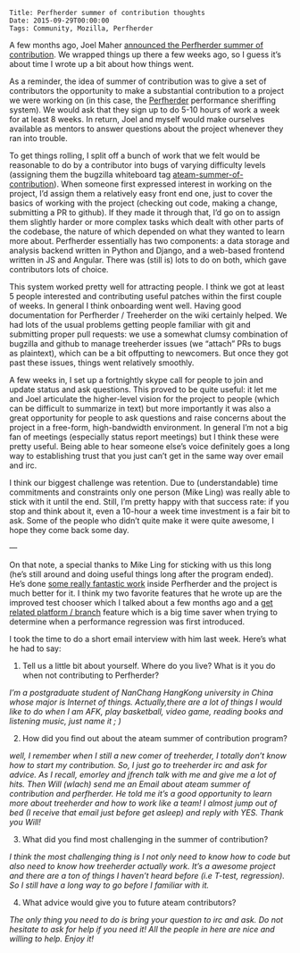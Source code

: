     Title: Perfherder summer of contribution thoughts
    Date: 2015-09-29T00:00:00
    Tags: Community, Mozilla, Perfherder


A few months ago, Joel Maher [announced the Perfherder summer of contribution][1]. We wrapped things up there a few weeks ago, so I guess it&#8217;s about time I wrote up a bit about how things went.

As a reminder, the idea of summer of contribution was to give a set of contributors the opportunity to make a substantial contribution to a project we were working on (in this case, the [Perfherder][2] performance sheriffing system). We would ask that they sign up to do 5-10 hours of work a week for at least 8 weeks. In return, Joel and myself would make ourselves available as mentors to answer questions about the project whenever they ran into trouble.

To get things rolling, I split off a bunch of work that we felt would be reasonable to do by a contributor into bugs of varying difficulty levels (assigning them the bugzilla whiteboard tag [ateam-summer-of-contribution][3]). When someone first expressed interest in working on the project, I&#8217;d assign them a relatively easy front end one, just to cover the basics of working with the project (checking out code, making a change, submitting a PR to github). If they made it through that, I&#8217;d go on to assign them slightly harder or more complex tasks which dealt with other parts of the codebase, the nature of which depended on what they wanted to learn more about. Perfherder essentially has two components: a data storage and analysis backend written in Python and Django, and a web-based frontend written in JS and Angular. There was (still is) lots to do on both, which gave contributors lots of choice. 

This system worked pretty well for attracting people. I think we got at least 5 people interested and contributing useful patches within the first couple of weeks. In general I think onboarding went well. Having good documentation for Perfherder / Treeherder on the wiki certainly helped. We had lots of the usual problems getting people familiar with git and submitting proper pull requests: we use a somewhat clumsy combination of bugzilla and github to manage treeherder issues (we &#8220;attach&#8221; PRs to bugs as plaintext), which can be a bit offputting to newcomers. But once they got past these issues, things went relatively smoothly.

A few weeks in, I set up a fortnightly skype call for people to join and update status and ask questions. This proved to be quite useful: it let me and Joel articulate the higher-level vision for the project to people (which can be difficult to summarize in text) but more importantly it was also a great opportunity for people to ask questions and raise concerns about the project in a free-form, high-bandwidth environment. In general I&#8217;m not a big fan of meetings (especially status report meetings) but I think these were pretty useful. Being able to hear someone else&#8217;s voice definitely goes a long way to establishing trust that you just can&#8217;t get in the same way over email and irc.

I think our biggest challenge was retention. Due to (understandable) time commitments and constraints only one person (Mike Ling) was really able to stick with it until the end. Still, I&#8217;m pretty happy with that success rate: if you stop and think about it, even a 10-hour a week time investment is a fair bit to ask. Some of the people who didn&#8217;t quite make it were quite awesome, I hope they come back some day. 

&#8212;

On that note, a special thanks to Mike Ling for sticking with us this long (he&#8217;s still around and doing useful things long after the program ended). He&#8217;s done [some really fantastic work][4] inside Perfherder and the project is much better for it. I think my two favorite features that he wrote up are the improved test chooser which I talked about a few months ago and a [get related platform / branch][5] feature which is a big time saver when trying to determine when a performance regression was first introduced.

I took the time to do a short email interview with him last week. Here&#8217;s what he had to say:

1. Tell us a little bit about yourself. Where do you live? What is it you do when not contributing to Perfherder?

*I&#8217;m a postgraduate student of NanChang HangKong university in China whose major is Internet of things. Actually,there are a lot of things I would like to do when I am AFK, play basketball, video game, reading books and listening music, just name it ; )*

2. How did you find out about the ateam summer of contribution program?

*well, I remember when I still a new comer of treeherder, I totally don&#8217;t know how to start my contribution. So, I just go to treeherder irc and ask for advice. As I recall, emorley and jfrench talk with me and give me a lot of hits. Then Will (wlach) send me an Email about ateam summer of contribution and perfherder. He told me it&#8217;s a good opportunity to learn more about treeherder and how to work like a team! I almost jump out of bed (I receive that email just before get asleep) and reply with YES. Thank you Will!*

3. What did you find most challenging in the summer of contribution?

*I think the most challenging thing is I not only need to know how to code but also need to know how treeherder actually work. It&#8217;s a awesome project and there are a ton of things I haven&#8217;t heard before (i.e T-test, regression). So I still have a long way to go before I familiar with it.*

4. What advice would give you to future ateam contributors?

*The only thing you need to do is bring your question to irc and ask. Do not hesitate to ask for help if you need it! All the people in here are nice and willing to help. Enjoy it!*

 [1]: https://elvis314.wordpress.com/2015/05/18/a-team-contribution-opportunity-dashboard-hacker/
 [2]: https://wiki.mozilla.org/Auto-tools/Projects/Perfherder
 [3]: https://bugzilla.mozilla.org/buglist.cgi?keywords=%20ateam-summer-of-contribution&#038;keywords_type=allwords&#038;list_id=12578272&#038;resolution=---&#038;resolution=FIXED&#038;resolution=INVALID&#038;resolution=WONTFIX&#038;resolution=DUPLICATE&#038;resolution=WORKSFORME&#038;resolution=INCOMPLETE&#038;resolution=SUPPORT&#038;resolution=EXPIRED&#038;resolution=MOVED&#038;query_format=advanced&#038;bug_status=UNCONFIRMED&#038;bug_status=NEW&#038;bug_status=ASSIGNED&#038;bug_status=REOPENED&#038;bug_status=RESOLVED&#038;bug_status=VERIFIED&#038;bug_status=CLOSED
 [4]: https://github.com/mozilla/treeherder/commits/master?author=MikeLing
 [5]: https://bugzilla.mozilla.org/show_bug.cgi?id=1134780